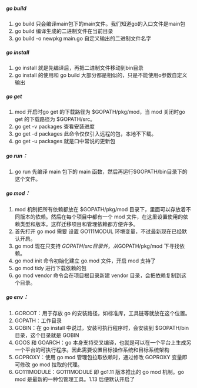 ##### go build

1. go build 只会编译main包下的main文件。我们知道go的入口文件是main包
2. go build 编译生成的二进制文件在当前目录
3. go build -o newpkg main.go  自定义输出的二进制文件名字

##### go install

1. go install 就是先编译后，再把二进制文件移动到bin目录
2. go install 的使用和 go build 大部分都是相似的，只是不能使用o参数自定义输出

##### go get

1. mod 开启时go get 的下载路径为 $GOPATH/pkg/mod，当 mod 关闭时go get 的下载路径为 $GOPATH/src。
2. go get -v  packages 查看安装进度
3. go get -d  packages 此命令仅仅引入远程的包，本地不下载。
4. go get -u  packages 就是口中常说的更新包

##### go run：

1. go run  先编译 main 包下的 main 函数，然后再运行$GOPATH/bin目录下的这个文件。

##### go mod：

1. mod 机制把所有依赖都放在 $GOPATH/pkg/mod 目录下，里面可以存放着不同版本的依赖。然后在每个项目中都有一个 mod 文件，在这里设置使用的依赖类型和版本。这样迁移项目和管理依赖都方便许多。
2. 首先打开 go mod 需要 设置 GO111MODUL 环境变量，不过最新现在已经默认开启。
3.  go mod 现在只支持 $GOPATH/src 目录外，从$GOPATH/pkg/mod 下寻找依赖。
4. go mod init  命令初始化建立 go.mod 文件，开启 mod 支持了
5. go mod tidy  进行下载依赖的包
6. go mod vendor 命令会在项目根目录新建 vendor 目录，会把依赖复制到这个目录。

##### go env：

1. GOROOT：用于存放 go 的安装路径，如标准库，工具链等就放在这个位置。
2. GOPATH：工作目录
3. GOBIN：在 go install 中说过，安装可执行程序时，会安装到 $GOPATH/bin 目录，这个目录就是 GOBIN
4. GOOS 和 GOARCH：go 本身支持交叉编译，也就是可以在一个平台上生成另一个平台的可执行程序。因此需要设置目标操作系统和目标系统架构
5. GOPROXY：使用 go mod 管理包拉取依赖时，通过修改 GOPROXY 变量即可修改 go mod 拉取的代理。
6. GO111MODULE：GO111MODULE 即 go1.11 版本推出的 go mod 机制。go mod 是最新的一种包管理工具。1.13 后便默认开启了





